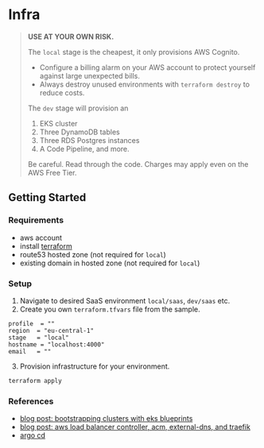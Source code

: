 # Infra

> __USE AT YOUR OWN RISK.__ 
> 
>  The `local` stage is the cheapest, it only provisions AWS Cognito. 
> - Configure a billing alarm on your AWS account to protect yourself against large unexpected bills.
> - Always destroy unused environments with `terraform destroy` to reduce costs.
> 
>The `dev` stage will provision an 
>1) EKS cluster
>2) Three DynamoDB tables
>3) Three RDS Postgres
>instances
>4) A Code Pipeline, and more.
>
> Be careful. Read through the code. Charges may apply even on the AWS Free Tier. 
> 

## Getting Started

### Requirements

- aws account
- install [terraform](https://www.terraform.io/)
- route53 hosted zone (not required for `local`)
- existing domain in hosted zone (not required for `local`)

### Setup
1. Navigate to desired SaaS environment `local/saas`, `dev/saas` etc.
2. Create you own `terraform.tfvars` file from the sample.
```
profile  = ""
region  = "eu-central-1"
stage   = "local"
hostname = "localhost:4000"
email   = ""
```

3. Provision infrastructure for your environment.

```bash
terraform apply
```

### References

- [blog post: bootstrapping clusters with eks blueprints](https://aws.amazon.com/blogs/containers/bootstrapping-clusters-with-eks-blueprints/)
- [blog post: aws load balancer controller, acm, external-dns, and traefik](https://revolgy.com/blog/advanced-api-routing-in-eks-with-traefik-aws-loadbalancer-controller-and-external-dns/) 
- [argo cd](https://argoproj.github.io/argo-cd/getting_started/)
